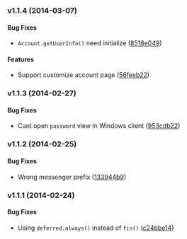 <a name="v1.1.4"></a>
### v1.1.4 (2014-03-07)


#### Bug Fixes

* `Account.getUserInfo()` need initialize ([8518e049](https://github.com/wandoulabs/Account-JavaScriptSDK/commit/8518e049158b938bcaa3e33bc2e016673c53c03b))


#### Features

* Support customize account page ([56feeb22](https://github.com/wandoulabs/Account-JavaScriptSDK/commit/56feeb22f9f4599130925839f6843ade454ff4e1))

<a name="v1.1.3"></a>
### v1.1.3 (2014-02-27)


#### Bug Fixes

* Cant open `password` view in Windows client ([953cdb22](https://github.com/wandoulabs/Account-JavaScriptSDK/commit/953cdb22721e912fa7b5f2c34531ab5aee0977db))

<a name="v1.1.2"></a>
### v1.1.2 (2014-02-25)


#### Bug Fixes

* Wrong messenger prefix ([133944b9](https://github.com/wandoulabs/Account-JavaScriptSDK/commit/133944b9cde034817465e0f9f0a1462a1dc5b7fd))

<a name="v1.1.1"></a>
### v1.1.1 (2014-02-24)


#### Bug Fixes

* Using `deferred.always()` instead of `fin()` ([c24bbe14](https://github.com/wandoulabs/Account-JavaScriptSDK/commit/c24bbe145980b28cdca9e359c2e4ae73e9c47358))

